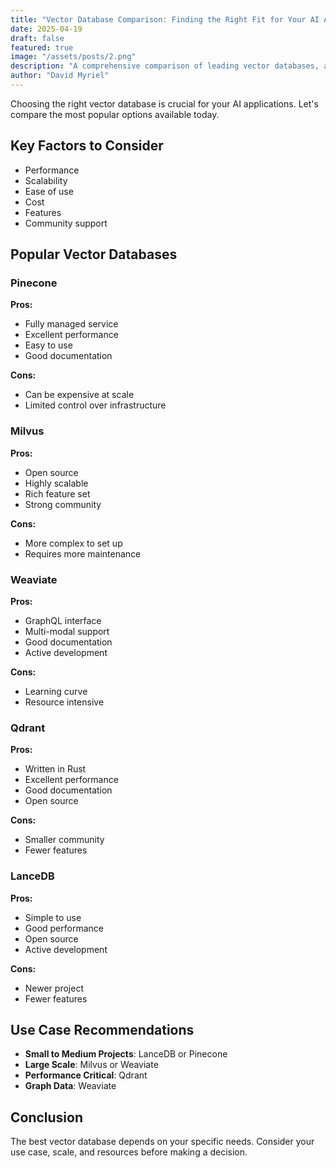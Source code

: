 ```yaml
---
title: "Vector Database Comparison: Finding the Right Fit for Your AI Applications"
date: 2025-04-19
draft: false
featured: true
image: "/assets/posts/2.png"
description: "A comprehensive comparison of leading vector databases, analyzing performance, scalability, and use cases to help you choose the right solution for your AI needs."
author: "David Myriel"
---
```


Choosing the right vector database is crucial for your AI applications. Let's compare the most popular options available today.

## Key Factors to Consider

- Performance
- Scalability
- Ease of use
- Cost
- Features
- Community support

## Popular Vector Databases

### Pinecone
**Pros:**
- Fully managed service
- Excellent performance
- Easy to use
- Good documentation

**Cons:**
- Can be expensive at scale
- Limited control over infrastructure

### Milvus
**Pros:**
- Open source
- Highly scalable
- Rich feature set
- Strong community

**Cons:**
- More complex to set up
- Requires more maintenance

### Weaviate
**Pros:**
- GraphQL interface
- Multi-modal support
- Good documentation
- Active development

**Cons:**
- Learning curve
- Resource intensive

### Qdrant
**Pros:**
- Written in Rust
- Excellent performance
- Good documentation
- Open source

**Cons:**
- Smaller community
- Fewer features

### LanceDB
**Pros:**
- Simple to use
- Good performance
- Open source
- Active development

**Cons:**
- Newer project
- Fewer features

## Use Case Recommendations

- **Small to Medium Projects**: LanceDB or Pinecone
- **Large Scale**: Milvus or Weaviate
- **Performance Critical**: Qdrant
- **Graph Data**: Weaviate

## Conclusion

The best vector database depends on your specific needs. Consider your use case, scale, and resources before making a decision. 